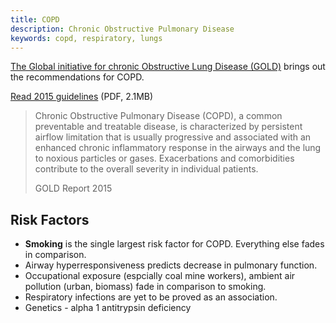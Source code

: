 ```yaml
---
title: COPD
description: Chronic Obstructive Pulmonary Disease
keywords: copd, respiratory, lungs
---
```

[The Global initiative for chronic Obstructive Lung Disease (GOLD)](http://www.goldcopd.org/) brings out the recommendations for COPD.

[Read 2015 guidelines](http://www.goldcopd.org/uploads/users/files/GOLD_Report_2015_Feb18.pdf) (PDF, 2.1MB)

> Chronic Obstructive Pulmonary Disease (COPD), a common preventable and treatable disease, is characterized by persistent airflow limitation that is usually progressive and associated with an enhanced chronic inflammatory response in the airways and the lung to noxious particles or gases. Exacerbations and comorbidities contribute to the overall severity in individual patients. <footer>GOLD Report 2015</footer>

## Risk Factors ##
* **Smoking** is the single largest risk factor for COPD. Everything else fades in comparison.
* Airway hyperresponsiveness predicts decrease in pulmonary function.
* Occupational exposure (espcially coal mine workers), ambient air pollution (urban, biomass) fade in comparison to smoking.
* Respiratory infections are yet to be proved as an association.
* Genetics - alpha 1 antitrypsin deficiency
